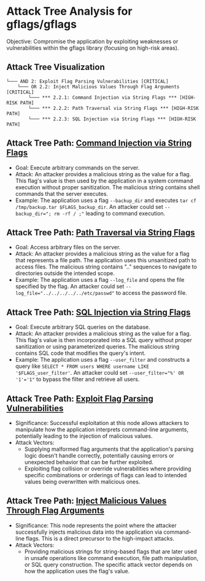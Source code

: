 # Attack Tree Analysis for gflags/gflags

Objective: Compromise the application by exploiting weaknesses or vulnerabilities within the gflags library (focusing on high-risk areas).

## Attack Tree Visualization

```
└─── AND 2: Exploit Flag Parsing Vulnerabilities [CRITICAL]
    └─── OR 2.2: Inject Malicious Values Through Flag Arguments [CRITICAL]
        └─── *** 2.2.1: Command Injection via String Flags *** [HIGH-RISK PATH]
        └─── *** 2.2.2: Path Traversal via String Flags *** [HIGH-RISK PATH]
        └─── *** 2.2.3: SQL Injection via String Flags *** [HIGH-RISK PATH]
```


## Attack Tree Path: [Command Injection via String Flags](./attack_tree_paths/command_injection_via_string_flags.md)

* Goal: Execute arbitrary commands on the server.
* Attack: An attacker provides a malicious string as the value for a flag. This flag's value is then used by the application in a system command execution without proper sanitization. The malicious string contains shell commands that the server executes.
* Example: The application uses a flag `--backup_dir` and executes `tar cf /tmp/backup.tar $FLAGS_backup_dir`. An attacker could set `--backup_dir="; rm -rf / ;"` leading to command execution.

## Attack Tree Path: [Path Traversal via String Flags](./attack_tree_paths/path_traversal_via_string_flags.md)

* Goal: Access arbitrary files on the server.
* Attack: An attacker provides a malicious string as the value for a flag that represents a file path. The application uses this unsanitized path to access files. The malicious string contains ".." sequences to navigate to directories outside the intended scope.
* Example: The application uses a flag `--log_file` and opens the file specified by the flag. An attacker could set `--log_file="../../../../../etc/passwd"` to access the password file.

## Attack Tree Path: [SQL Injection via String Flags](./attack_tree_paths/sql_injection_via_string_flags.md)

* Goal: Execute arbitrary SQL queries on the database.
* Attack: An attacker provides a malicious string as the value for a flag. This flag's value is then incorporated into a SQL query without proper sanitization or using parameterized queries. The malicious string contains SQL code that modifies the query's intent.
* Example: The application uses a flag `--user_filter` and constructs a query like `SELECT * FROM users WHERE username LIKE '$FLAGS_user_filter'`. An attacker could set `--user_filter="%' OR '1'='1"` to bypass the filter and retrieve all users.

## Attack Tree Path: [Exploit Flag Parsing Vulnerabilities](./attack_tree_paths/exploit_flag_parsing_vulnerabilities.md)

* Significance: Successful exploitation at this node allows attackers to manipulate how the application interprets command-line arguments, potentially leading to the injection of malicious values.
* Attack Vectors:
    * Supplying malformed flag arguments that the application's parsing logic doesn't handle correctly, potentially causing errors or unexpected behavior that can be further exploited.
    * Exploiting flag collision or override vulnerabilities where providing specific combinations or orderings of flags can lead to intended values being overwritten with malicious ones.

## Attack Tree Path: [Inject Malicious Values Through Flag Arguments](./attack_tree_paths/inject_malicious_values_through_flag_arguments.md)

* Significance: This node represents the point where the attacker successfully injects malicious data into the application via command-line flags. This is a direct precursor to the high-impact attacks.
* Attack Vectors:
    * Providing malicious strings for string-based flags that are later used in unsafe operations like command execution, file path manipulation, or SQL query construction. The specific attack vector depends on how the application uses the flag's value.

